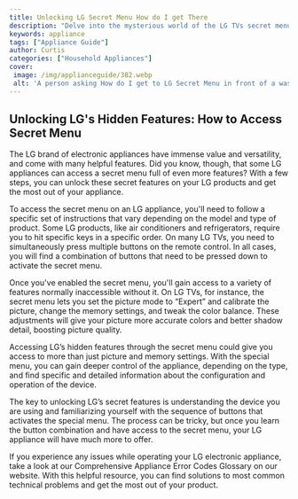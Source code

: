 ```yaml
---
title: Unlocking LG Secret Menu How do I get There
description: "Delve into the mysterious world of the LG TVs secret menu and learn how to access it With our help you will discover the hidden features and functionalities of your TV"
keywords: appliance
tags: ["Appliance Guide"]
author: Curtis
categories: ["Household Appliances"]
cover: 
 image: /img/applianceguide/382.webp
 alt: 'A person asking How do I get to LG Secret Menu in front of a washing machine appliance'
---
```

## Unlocking LG's Hidden Features: How to Access Secret Menu
The LG brand of electronic appliances have immense value and versatility, and come with many helpful features. Did you know, though, that some LG appliances can access a secret menu full of even more features? With a few steps, you can unlock these secret features on your LG products and get the most out of your appliance. 

To access the secret menu on an LG appliance, you'll need to follow a specific set of instructions that vary depending on the model and type of product. Some LG products, like air conditioners and refrigerators, require you to hit specific keys in a specific order. On many LG TVs, you need to simultaneously press multiple buttons on the remote control. In all cases, you will find a combination of buttons that need to be pressed down to activate the secret menu. 

Once you've enabled the secret menu, you'll gain access to a variety of features normally inaccessible without it. On LG TVs, for instance, the secret menu lets you set the picture mode to “Expert” and calibrate the picture, change the memory settings, and tweak the color balance. These adjustments will give your picture more accurate colors and better shadow detail, boosting picture quality. 

Accessing LG’s hidden features through the secret menu could give you access to more than just picture and memory settings. With the special menu, you can gain deeper control of the appliance, depending on the type, and find specific and detailed information about the configuration and operation of the device. 

The key to unlocking LG’s secret features is understanding the device you are using and familiarizing yourself with the sequence of buttons that activates the special menu. The process can be tricky, but once you learn the button combination and have access to the secret menu, your LG appliance will have much more to offer. 

If you experience any issues while operating your LG electronic appliance, take a look at our Comprehensive Appliance Error Codes Glossary on our website. With this helpful resource, you can find solutions to most common technical problems and get the most out of your product.
